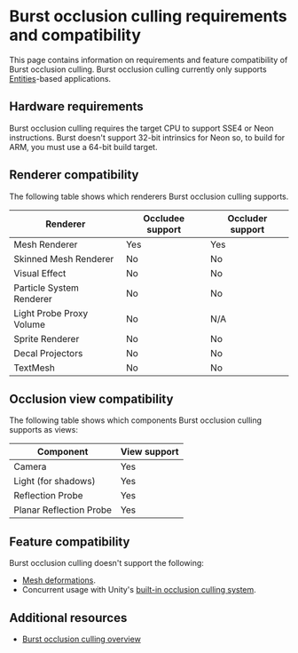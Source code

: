 # Burst occlusion culling requirements and compatibility

This page contains information on requirements and feature compatibility of Burst occlusion culling. Burst occlusion culling currently only supports [Entities](https://docs.unity3d.com/Packages/com.unity.entities@latest/index.html)-based applications.

## Hardware requirements

Burst occlusion culling requires the target CPU to support SSE4 or Neon instructions. Burst doesn't support 32-bit intrinsics for Neon so, to build for ARM, you must use a 64-bit build target.

## Renderer compatibility

The following table shows which renderers Burst occlusion culling supports.

| Renderer                 | Occludee support | Occluder support |
| ------------------------ | ---------------- | ---------------- |
| Mesh Renderer            | Yes              | Yes              |
| Skinned Mesh Renderer    | No               | No               |
| Visual Effect            | No               | No               |
| Particle System Renderer | No               | No               |
| Light Probe Proxy Volume | No               | N/A              |
| Sprite Renderer          | No               | No               |
| Decal Projectors         | No               | No               |
| TextMesh                 | No               | No               |

## Occlusion view compatibility

The following table shows which components Burst occlusion culling supports as views:

| Component                | View support |
| ------------------------ | ------------ |
| Camera                   | Yes          |
| Light (for shadows)      | Yes          |
| Reflection Probe         | Yes          |
| Planar Reflection Probe  | Yes          |


## Feature compatibility

Burst occlusion culling doesn't support the following:

* [Mesh deformations](mesh_deformations.md).
* Concurrent usage with Unity's [built-in occlusion culling system](xref:OcclusionCulling).

## Additional resources

* [Burst occlusion culling overview](burst-occlusion-culling-overview.md)